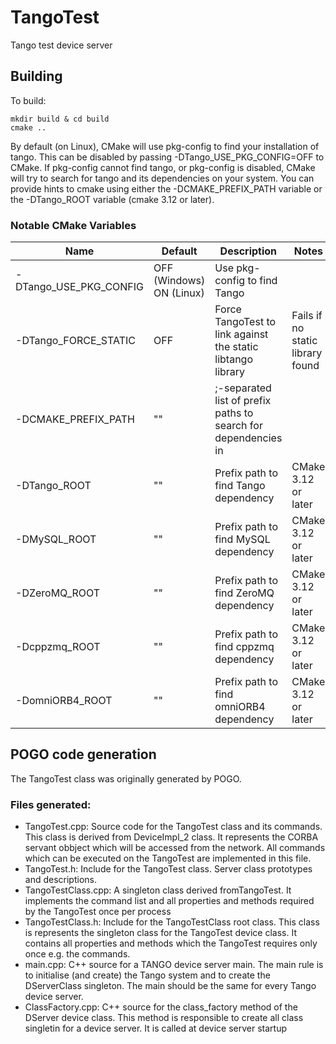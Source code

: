 # TangoTest

Tango test device server

## Building

To build:

```
mkdir build & cd build
cmake ..
```

By default (on Linux), CMake will use pkg-config to find your installation of
tango.  This can be disabled by passing -DTango_USE_PKG_CONFIG=OFF to CMake. If
pkg-config cannot find tango, or pkg-config is disabled, CMake will try to
search for tango and its dependencies on your system.  You can provide hints to
cmake using either the -DCMAKE_PREFIX_PATH variable or the -DTango_ROOT variable
(cmake 3.12 or later).

### Notable CMake Variables

| Name                   | Default                  | Description                                                    | Notes                            |
| ---                    | ---                      | ---                                                            | ---                              |
| -DTango_USE_PKG_CONFIG | OFF (Windows) ON (Linux) | Use pkg-config to find Tango                                   |                                  |
| -DTango_FORCE_STATIC   | OFF                      | Force TangoTest to link against the static libtango library   | Fails if no static library found |
| -DCMAKE_PREFIX_PATH    | ""                       | ;-separated list of prefix paths to search for dependencies in |                                  |
| -DTango_ROOT           | ""                       | Prefix path to find Tango dependency                           | CMake 3.12 or later              |
| -DMySQL_ROOT           | ""                       | Prefix path to find MySQL dependency                           | CMake 3.12 or later              |
| -DZeroMQ_ROOT          | ""                       | Prefix path to find ZeroMQ dependency                          | CMake 3.12 or later              |
| -Dcppzmq_ROOT          | ""                       | Prefix path to find cppzmq dependency                          | CMake 3.12 or later              |
| -DomniORB4_ROOT        | ""                       | Prefix path to find omniORB4 dependency                        | CMake 3.12 or later              |

## POGO code generation

The TangoTest class was originally generated by POGO.

### Files generated:
- TangoTest.cpp:        Source code for the TangoTest class and its commands.
                        This class is derived from DeviceImpl_2 class.
                        It represents the CORBA servant obbject which
                        will be accessed from the network.
                        All commands which can be executed on the
                        TangoTest are implemented in this file.
- TangoTest.h:  Include for the TangoTest class.
                    Server class prototypes and descriptions.
- TangoTestClass.cpp:   A singleton class derived fromTangoTest.
                        It implements the command list and all properties
                        and methods required by the TangoTest once per process
- TangoTestClass.h:	Include for the TangoTestClass root class.
                        This class is represents the singleton class for
                        the TangoTest device class.
                        It contains all properties and methods which the 
                        TangoTest requires only once e.g. the commands.
- main.cpp:		C++ source for a TANGO device server main.
                        The main rule is to initialise (and create) the Tango
                        system and to create the DServerClass singleton.
                        The main should be the same for every Tango device server.
- ClassFactory.cpp:	C++ source for the class_factory method of the DServer
                        device class. This method is responsible to create
                        all class singletin for a device server. It is called
                        at device server startup
